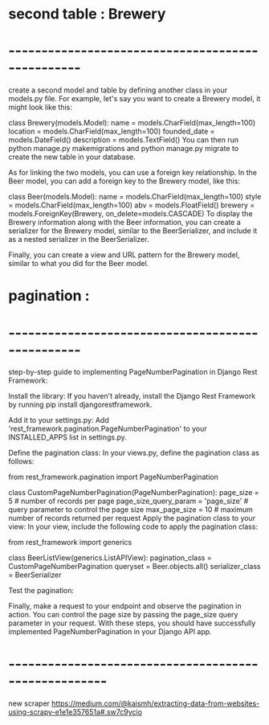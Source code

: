 # second table : Brewery
# ------------------------------------------------- #
create a second model and table by defining another class in your models.py file. For example, let's say you want to create a Brewery model, it might look like this:

class Brewery(models.Model):
    name = models.CharField(max_length=100)
    location = models.CharField(max_length=100)
    founded_date = models.DateField()
    description = models.TextField()
You can then run python manage.py makemigrations and python manage.py migrate to create the new table in your database.

As for linking the two models, you can use a foreign key relationship. In the Beer model, you can add a foreign key to the Brewery model, like this:

class Beer(models.Model):
    name = models.CharField(max_length=100)
    style = models.CharField(max_length=100)
    abv = models.FloatField()
    brewery = models.ForeignKey(Brewery, on_delete=models.CASCADE)
To display the Brewery information along with the Beer information, you can create a serializer for the Brewery model, similar to the BeerSerializer, and include it as a nested serializer in the BeerSerializer.

Finally, you can create a view and URL pattern for the Brewery model, similar to what you did for the Beer model.

# pagination : 
# ------------------------------------------------- #

step-by-step guide to implementing PageNumberPagination in Django Rest Framework:

Install the library: If you haven't already, install the Django Rest Framework by running pip install djangorestframework.

Add it to your settings.py: Add 'rest_framework.pagination.PageNumberPagination' to your INSTALLED_APPS list in settings.py.

Define the pagination class: In your views.py, define the pagination class as follows:

from rest_framework.pagination import PageNumberPagination

class CustomPageNumberPagination(PageNumberPagination):
    page_size = 5 # number of records per page
    page_size_query_param = 'page_size' # query parameter to control the page size
    max_page_size = 10 # maximum number of records returned per request
Apply the pagination class to your view: In your view, include the following code to apply the pagination class:


from rest_framework import generics

class BeerListView(generics.ListAPIView):
    pagination_class = CustomPageNumberPagination
    queryset = Beer.objects.all()
    serializer_class = BeerSerializer


Test the pagination: 

Finally, make a request to your endpoint and observe the pagination in action. You can control the page size by passing the page_size query parameter in your request.
With these steps, you should have successfully implemented PageNumberPagination in your Django API app.



# ----------------------------------------------------- #
new scraper
https://medium.com/@kaismh/extracting-data-from-websites-using-scrapy-e1e1e357651a#.sw7c9ycio